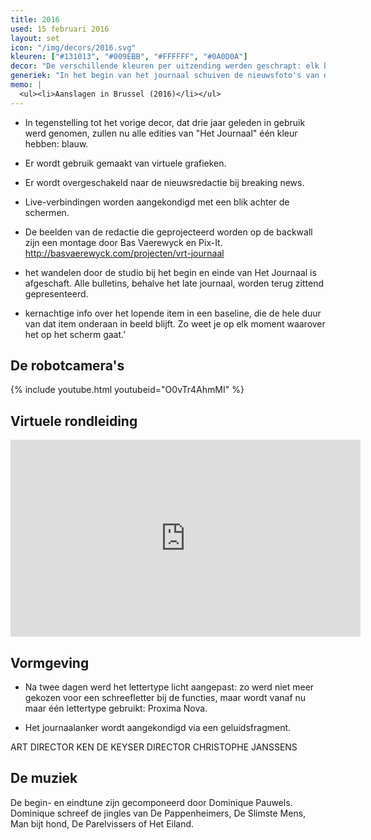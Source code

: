 ```yaml
---
title: 2016
used: 15 februari 2016
layout: set
icon: "/img/decors/2016.svg"
kleuren: ["#131013", "#009EBB", "#FFFFFF", "#0A0D0A"]
decor: "De verschillende kleuren per uitzending werden geschrapt: elk bulletin wordt voortaan uitgezonden in een blauw-wit decor. Ook het wandelen door de studio bij het begin en einde van Het Journaal is afgeschaft. Alle bulletins, behalve het late journaal, worden terug zittend gepresenteerd. Het sportanker schuift voortaan ook mee aan dezelfde tafel."
generiek: "In het begin van het journaal schuiven de nieuwsfoto's van die dag in beeld terwijl de camera inzoomt op anker."
memo: |
  <ul><li>Aanslagen in Brussel (2016)</li></ul>
---
```


* In tegenstelling tot het vorige decor, dat drie jaar geleden in gebruik werd genomen, zullen nu alle edities van "Het Journaal" één kleur hebben: blauw.

* Er wordt gebruik gemaakt van virtuele grafieken.

* Er wordt overgeschakeld naar de nieuwsredactie bij breaking news.

* Live-verbindingen worden aangekondigd met een blik achter de schermen.

* De beelden van de redactie die geprojecteerd worden op de backwall zijn een montage door Bas Vaerewyck en Pix-It. http://basvaerewyck.com/projecten/vrt-journaal

* het wandelen door de studio bij het begin en einde van Het Journaal is afgeschaft. Alle bulletins, behalve het late journaal, worden terug zittend gepresenteerd.

* kernachtige info over het lopende item in een baseline, die de hele duur van dat item onderaan in beeld blijft. Zo weet je op elk moment waarover het op het scherm gaat.’

## De robotcamera's

{% include youtube.html youtubeid="O0vTr4AhmMI" %}

## Virtuele rondleiding

<div class="videoWrapper">
  <iframe src="https://www.facebook.com/plugins/video.php?href=https%3A%2F%2Fwww.facebook.com%2Fvrtnws%2Fvideos%2F10154534813794622%2F&show_text=0&width=560" width="560" height="315" style="border:none;overflow:hidden" scrolling="no" frameborder="0" allowTransparency="true" allowFullScreen="true"></iframe>
</div>

## Vormgeving

* Na twee dagen werd het lettertype licht aangepast: zo werd niet meer gekozen voor een schreefletter bij de functies, maar wordt vanaf nu maar één lettertype gebruikt: Proxima Nova.

* Het journaalanker wordt aangekondigd via een geluidsfragment.

ART DIRECTOR
KEN DE KEYSER
DIRECTOR
CHRISTOPHE JANSSENS

## De muziek

De begin- en eindtune zijn gecomponeerd door Dominique Pauwels. Dominique
schreef de jingles van De Pappenheimers, De Slimste Mens, Man bijt hond, De Parelvissers of Het Eiland.
